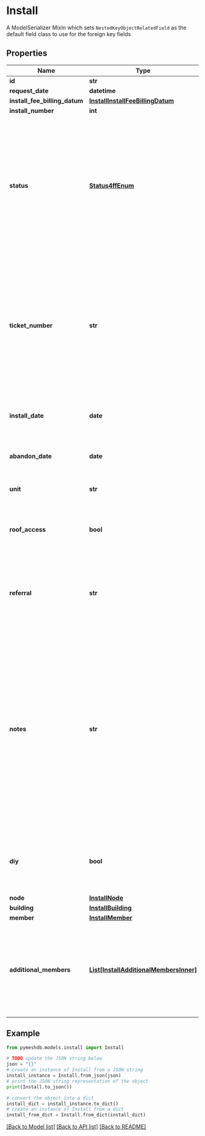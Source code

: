 # Install

A  ModelSerializer MixIn which sets `NestedKeyObjectRelatedField` as the default field class to use for the foreign key fields

## Properties

Name | Type | Description | Notes
------------ | ------------- | ------------- | -------------
**id** | **str** |  | [readonly] 
**request_date** | **datetime** |  | 
**install_fee_billing_datum** | [**InstallInstallFeeBillingDatum**](InstallInstallFeeBillingDatum.md) |  | 
**install_number** | **int** |  | [readonly] 
**status** | [**Status4ffEnum**](Status4ffEnum.md) | The current status of this install  * &#x60;Request Received&#x60; - Request Received * &#x60;Pending&#x60; - Pending * &#x60;Blocked&#x60; - Blocked * &#x60;Active&#x60; - Active * &#x60;Inactive&#x60; - Inactive * &#x60;Closed&#x60; - Closed * &#x60;NN Reassigned&#x60; - NN Reassigned | 
**ticket_number** | **str** | The ticket number of the OSTicket used to track communications with the member about this install. Note that although this appears to be an integer, it is not. Leading zeros are important, so this should be stored as a string at all times | [optional] 
**install_date** | **date** | The date this install was completed and deployed to the mesh | [optional] 
**abandon_date** | **date** | The date this install was abandoned, unplugged, or disassembled | [optional] 
**unit** | **str** | Line 2 of this install&#39;s mailing address | [optional] 
**roof_access** | **bool** | True if the member indicated they had access to the roof when they submitted the join form | [optional] [default to False]
**referral** | **str** | The \&quot;How did you hear about us?\&quot; information provided to us when the member submitted the join form | [optional] 
**notes** | **str** | A free-form text description of this Install, to track any additional information. For Installs imported from the spreadsheet, this starts with a formatted block of information about the import process and original spreadsheet data. However this structure can be changed by admins at any time and should not be relied on by automated systems.  | [optional] 
**diy** | **bool** | Was this install conducted by the member themselves? If not, it was done by a volunteer installer on their behalf | [optional] 
**node** | [**InstallNode**](InstallNode.md) |  | [optional] 
**building** | [**InstallBuilding**](InstallBuilding.md) |  | 
**member** | [**InstallMember**](InstallMember.md) |  | 
**additional_members** | [**List[InstallAdditionalMembersInner]**](InstallAdditionalMembersInner.md) | Any additional members associated with this install. E.g. roommates, parents, caretakers etc. Anyone that might contact us on behalf of this install belongs here | [optional] 

## Example

```python
from pymeshdb.models.install import Install

# TODO update the JSON string below
json = "{}"
# create an instance of Install from a JSON string
install_instance = Install.from_json(json)
# print the JSON string representation of the object
print(Install.to_json())

# convert the object into a dict
install_dict = install_instance.to_dict()
# create an instance of Install from a dict
install_from_dict = Install.from_dict(install_dict)
```
[[Back to Model list]](../README.md#documentation-for-models) [[Back to API list]](../README.md#documentation-for-api-endpoints) [[Back to README]](../README.md)


